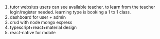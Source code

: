 1. tutor websites users can see available teacher. to learn from the teacher login/register needed. learning type is booking a 1 to 1 class. 
2. dashboard for user + admin
3. crud with node mongo express
4. typescript+react+material design
5. react-native for mobile